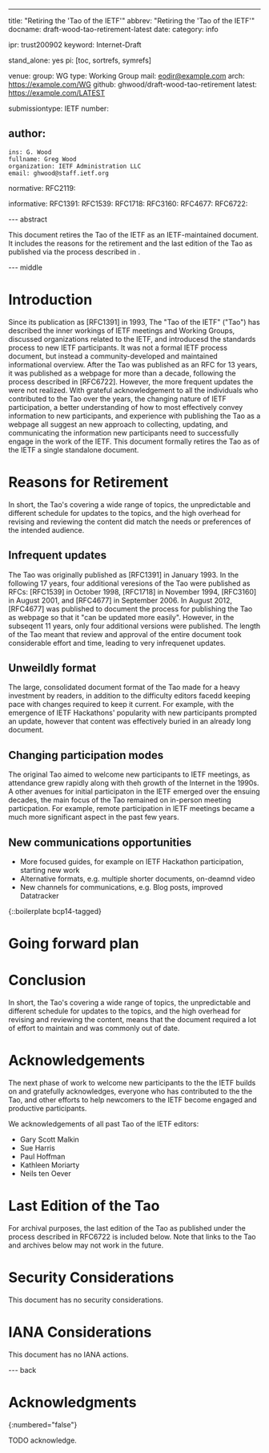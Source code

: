 ---
title: "Retiring the 'Tao of the IETF'"
abbrev: "Retiring the 'Tao of the IETF'"
docname: draft-wood-tao-retirement-latest
date:
category: info

ipr: trust200902
keyword: Internet-Draft

stand_alone: yes
pi: [toc, sortrefs, symrefs]

venue:
  group: WG
  type: Working Group
  mail: eodir@example.com
  arch: https://example.com/WG
  github: ghwood/draft-wood-tao-retirement
  latest: https://example.com/LATEST

submissiontype: IETF
number:

author:
 -
    ins: G. Wood
    fullname: Greg Wood
    organization: IETF Administration LLC
    email: ghwood@staff.ietf.org

normative:
  RFC2119:

informative:
  RFC1391:
  RFC1539:
  RFC1718:
  RFC3160:
  RFC4677:
  RFC6722:

--- abstract

This document retires the Tao of the IETF as an IETF-maintained document. It includes the reasons for the retirement and the last edition of the Tao as published via the process described in .

--- middle

# Introduction

Since its publication as [RFC1391] in 1993, The "Tao of the IETF" ("Tao") has described the inner workings of IETF meetings and Working Groups, discussed organizations related to the IETF, and introducesd the standards process to new IETF participants. It was not a formal IETF process document, but instead a community-developed and maintained informational overview. After the Tao was published as an RFC for 13 years, it was published as a webpage for more than a decade, following the process described in [RFC6722]. However, the more frequent updates the were not realized. With grateful acknowledgement to all the individuals who contributed to the Tao over the years, the changing nature of IETF participation, a better understanding of how to most effectively convey information to new participants, and experience with publishing the Tao as a webpage all suggest an new approach to collecting, updating, and communicating the information new participants need to successfully engage in the work of the IETF. This document formally retires the Tao as of the IETF a single standalone document.

# Reasons for Retirement
In short, the Tao's covering a wide range of topics, the unpredictable and different schedule for updates to the topics, and the high overhead for revising and reviewing the content did match the needs or preferences of the intended audience.

## Infrequent updates
The Tao was originally published as [RFC1391] in January 1993. In the following 17 years, four additional veresions of the Tao were published as RFCs: [RFC1539] in October 1998, [RFC1718] in November 1994, [RFC3160] in August 2001, and [RFC4677] in September 2006. In August 2012, [RFC4677] was published to document the process for publishing the Tao as webpage so that it "can be updated more easily". However, in the subseqent 11 years, only four additional versions were published. The length of the Tao meant that review and approval of the entire document took considerable effort and time, leading to very infrequenet updates.

## Unweildly format
The large, consolidated document format of the Tao made for a heavy investment by readers, in addition to the difficulty editors facedd keeping pace with changes required to keep it current. For example, with the emergence of IETF Hackathons' popularity with new participants prompted an update, however that content was effectively buried in an already long document.

## Changing participation modes
The original Tao aimed to welcome new participants to IETF meetings, as attendance grew rapidly along with theh growth of the Internet in the 1990s. A other avenues for initial participaton in the IETF emerged over the ensuing decades, the main focus of the Tao remained on in-person meeting particpation. For example, remote participation in IETF meetings became a much more significant aspect in the past few years.

## New communications opportunities
+ More focused guides, for example on IETF Hackathon participation, starting new work
+ Alternative formats, e.g. multiple shorter documents, on-deamnd video
+ New channels for communications, e.g. Blog posts, improved Datatracker

{::boilerplate bcp14-tagged}

# Going forward plan

<!-- one thing we've heard about the Tao from current IETF participants, is that they like a single place to point new participant to get started. "Go read the Tao" is an easy recommendation to make, even if the current format of the Tao didn't make it easy for readers to find exactly the bit if information they were looking for. Do we need an alternative to this? For example, "go to the "Getting Started" webpage as a single starting point? OR maybe a small set of tailored getting started guides? E.g. "Getting started with IETF Meetings", "Getting started with IETF Hackathons", "Getting started with IETF Documents", "Getting started wtih IETF Working Groups", "Getting strated wtih technologies in the IETF"? -->

# Conclusion

In short, the Tao's covering a wide range of topics, the unpredictable and different schedule for updates to the topics, and the high overhead for revising and reviewing the content, means that the document required a lot of effort to maintain and was commonly out of date.

# Acknowledgements

The next phase of work to welcome new participants to the the IETF builds on and gratefully acknowledges, everyone who has contributed to the the Tao, and other efforts to help newcomers to the IETF become engaged and productive participants.

We acknowledgements of all past Tao of the IETF editors:

* Gary Scott Malkin
* Sue Harris
* Paul Hoffman
* Kathleen Moriarty
* Neils ten Oever

# Last Edition of the Tao

For archival purposes, the last edition of the Tao as published under the process described in RFC6722 is included below. Note that links to the Tao and archives below may not work in the future.

<!-- Insert last edition here. Should this appear as an appendix -->

# Security Considerations

This document has no security considerations.


# IANA Considerations

This document has no IANA actions.


--- back

# Acknowledgments
{:numbered="false"}

TODO acknowledge.
